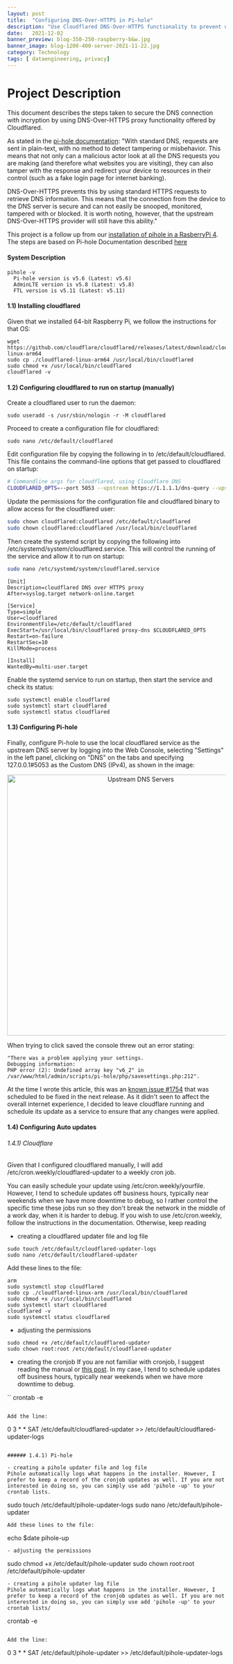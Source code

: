 ```yaml
---
layout: post
title:  "Configuring DNS-Over-HTTPS in Pi-hole"
description: "Use Cloudflared DNS-Over-HTTPS functionality to prevent using standard HTTPS requests to retrieve DNS information"
date:   2021-12-02
banner_preview: blog-350-250-raspberry-b&w.jpg
banner_image: blog-1200-400-server-2021-11-22.jpg
category: Technology
tags: [ dataengineering, privacy]
---
```


# Project Description
This document describes the steps taken to secure the DNS connection with incryption by using DNS-Over-HTTPS proxy functionality offered by Cloudflared. 

As stated in the [pi-hole documentation](https://docs.pi-hole.net/guides/dns/cloudflared/?h=update#automating-cloudflared-updates): "With standard DNS, requests are sent in plain-text, with no method to detect tampering or misbehavior. This means that not only can a malicious actor look at all the DNS requests you are making (and therefore what websites you are visiting), they can also tamper with the response and redirect your device to resources in their control (such as a fake login page for internet banking).

DNS-Over-HTTPS prevents this by using standard HTTPS requests to retrieve DNS information. This means that the connection from the device to the DNS server is secure and can not easily be snooped, monitored, tampered with or blocked. It is worth noting, however, that the upstream DNS-Over-HTTPS provider will still have this ability."


This project is a follow up from our [installation of pihole in a RasberryPi 4](https://aaas24.github.io/technology/2021/11/20/Pi-hole.html). The steps are based on Pi-hole Documentation described [here](https://docs.pi-hole.net/guides/dns/cloudflared/?h=update#automating-cloudflared-updates)

#### System Description 
```
pihole -v
  Pi-hole version is v5.6 (Latest: v5.6)
  AdminLTE version is v5.8 (Latest: v5.8)
  FTL version is v5.11 (Latest: v5.11)
```

#### 1.1) Installing cloudflared

Given that we installed 64-bit Raspberry Pi, we  follow the instructions for that OS: 

```
wget https://github.com/cloudflare/cloudflared/releases/latest/download/cloudflared-linux-arm64
sudo cp ./cloudflared-linux-arm64 /usr/local/bin/cloudflared
sudo chmod +x /usr/local/bin/cloudflared
cloudflared -v
```

#### 1.2) Configuring cloudflared to run on startup (manually)

Create a cloudflared user to run the daemon:

```sudo useradd -s /usr/sbin/nologin -r -M cloudflared```

Proceed to create a configuration file for cloudflared:

```sudo nano /etc/default/cloudflared```

Edit configuration file by copying the following in to /etc/default/cloudflared. This file contains the command-line options that get passed to cloudflared on startup:

``` bash
# Commandline args for cloudflared, using Cloudflare DNS
CLOUDFLARED_OPTS=--port 5053 --upstream https://1.1.1.1/dns-query --upstream https://1.0.0.1/dns-query
```

Update the permissions for the configuration file and cloudflared binary to allow access for the cloudflared user:

``` bash
sudo chown cloudflared:cloudflared /etc/default/cloudflared
sudo chown cloudflared:cloudflared /usr/local/bin/cloudflared
```

Then create the systemd script by copying the following into /etc/systemd/system/cloudflared.service. This will control the running of the service and allow it to run on startup:

``` bash
sudo nano /etc/systemd/system/cloudflared.service
```
```
[Unit]
Description=cloudflared DNS over HTTPS proxy
After=syslog.target network-online.target

[Service]
Type=simple
User=cloudflared
EnvironmentFile=/etc/default/cloudflared
ExecStart=/usr/local/bin/cloudflared proxy-dns $CLOUDFLARED_OPTS
Restart=on-failure
RestartSec=10
KillMode=process

[Install]
WantedBy=multi-user.target
```
Enable the systemd service to run on startup, then start the service and check its status:

```
sudo systemctl enable cloudflared
sudo systemctl start cloudflared
sudo systemctl status cloudflared
```

#### 1.3) Configuring Pi-hole

Finally, configure Pi-hole to use the local cloudflared service as the upstream DNS server by logging into the Web Console, selecting "Settings" in the left panel, clicking on "DNS" on the tabs and specifying 127.0.0.1#5053 as the Custom DNS (IPv4), as shown in the image:

<p align="center">
  <img src="https://github.com/aaas24/aaas24.github.io/blob/master/assets/post_files/2021-11-20-Pi-hole/configuring-Upstream-DNS-Servers.jpg" alt="Upstream DNS Servers" width="600">
</p>

When trying to click saved the console threw out an error stating: 
```
"There was a problem applying your settings.
Debugging information:
PHP error (2): Undefined array key "v6_2" in /var/www/html/admin/scripts/pi-hole/php/savesettings.php:212". 
```
At the time I wrote this article, this was an [known issue #1754](https://github.com/pi-hole/AdminLTE/issues/1754) that was scheduled to be fixed in the next release. As it didn't seen to affect the overall internet experience, I decided to leave cloudflare running and schedule its update as a service to ensure that any changes were applied. 


#### 1.4) Configuring Auto updates

###### 1.4.1) Cloudflare
Given that I configured cloudflared manually, I will add /etc/cron.weekly/cloudflared-updater to a weekly cron job. 



You can easily schedule your update using /etc/cron.weekly/yourfile. However, I tend to schedule updates off business hours, typically near weekends when we have more downtime to debug, so I rather control the specific time these jobs run so they don't break the network in the middle of a work day, when it is harder to debug. If you wish to use /etc/cron.weekly, follow the instructions in the documentation. Otherwise, keep reading

- creating a cloudflared updater file and log file

```
sudo touch /etc/default/cloudflared-updater-logs
sudo nano /etc/default/cloudflared-updater
```
Add these lines to the file:
```
arm
sudo systemctl stop cloudflared
sudo cp ./cloudflared-linux-arm /usr/local/bin/cloudflared
sudo chmod +x /usr/local/bin/cloudflared
sudo systemctl start cloudflared
cloudflared -v
sudo systemctl status cloudflared
```
- adjusting the permissions
```
sudo chmod +x /etc/default/cloudflared-updater
sudo chown root:root /etc/default/cloudflared-updater
```
- creating the cronjob
If you are not familiar with cronjob, I suggest reading the manual or [this post](/etc/cron.weekly/cloudflared-updater). In my case, I tend to schedule updates off business hours, typically near weekends when we have more downtime to debug. 

``
crontab -e
```

Add the line: 
```
0 3 * * SAT /etc/default/cloudflared-updater >> /etc/default/cloudflared-updater-logs
```

###### 1.4.1) Pi-hole

- creating a pihole updater file and log file
Pihole automatically logs what happens in the installer. However, I prefer to keep a record of the cronjob updates as well. If you are not interested in doing so, you can simply use add 'pihole -up' to your crontab lists. 

```
sudo touch /etc/default/pihole-updater-logs
sudo nano /etc/default/pihole-updater
```
Add these lines to the file: 
```
echo $date
pihole-up
```
- adjusting the permissions
```
sudo chmod +x /etc/default/pihole-updater
sudo chown root:root /etc/default/pihole-updater
```
- creating a pihole updater log file
Pihole automatically logs what happens in the installer. However, I prefer to keep a record of the cronjob updates as well. If you are not interested in doing so, you can simply use add 'pihole -up' to your crontab lists/

```
crontab -e
```

Add the line: 
```
0 3 * * SAT /etc/default/pihole-updater >> /etc/default/pihole-updater-logs
```